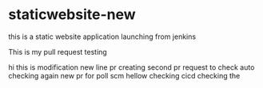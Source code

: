 # staticwebsite-new
this is a static website application launching from jenkins

This is my pull request testing

hi this is modification 
new line pr creating
second pr request to check auto
checking again new pr for poll scm
hellow checking cicd
checking the
